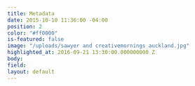 ```yaml
---
title: Metadata
date: 2015-10-10 11:36:00 -04:00
position: 2
color: "#ff0000"
is-featured: false
image: "/uploads/sawyer and creativemornings auckland.jpg"
highlighted_at: 2016-09-21 13:30:00.000000000 Z
body: 
field: 
layout: default
---
```


